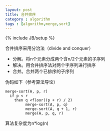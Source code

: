 ```yaml
---
layout: post
title: 合并排序
category : algorithm
tags : [algorithm,merge,sort]
---
```

{% include JB/setup %}

合并排序采用分治法（divide and conquer）

* 分解。将n个元素分成两个含n/2个元素的子序列
* 解决。用合并排序法对两个字序列进行排序
* 合并。合并两个已排序的子序列

伪码如下（参考算法导论）

    merge-sort(A, p, r)
      if p < r
        then q <floor((p + r) / 2)
             merge-sort(A, p, q)
             merge-sort(A, q + 1, r)
             merge(A, p, q, r)

算法复杂度为n*log(n)
